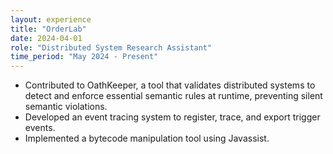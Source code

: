 ```yaml
---
layout: experience
title: "OrderLab"
date: 2024-04-01
role: "Distributed System Research Assistant"
time_period: "May 2024 - Present"
---
```


- Contributed to OathKeeper, a tool that validates distributed systems to detect and enforce essential semantic rules at runtime, preventing silent semantic violations.
- Developed an event tracing system to register, trace, and export trigger events.
- Implemented a bytecode manipulation tool using Javassist.
